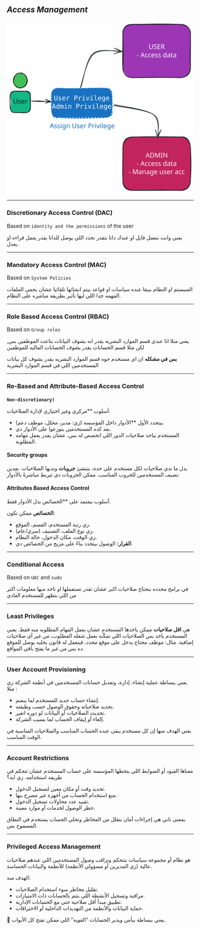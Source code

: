## ***Access Management***


<p align ="center">
    <img src= "../photo/access_mananagement.svg" alt = "access management"
</p>
  
----
  
### **Discretionary Access Control (DAC)**
Based on `identity and the permissions` of the user 

يعني وانت بتعمل فايل او عندك داتا بتقدر تحدد اللي يوصل للداتا يقدر يعمل قراءه او يعدل.

---
### **Mandatory Access Control (MAC)**
Based on `System Policies`

السيستم او النظام بيبقا عنده سياسات او قواعد بيتم انشائها تلقائيا عشان يحمي الملفات المهمه جدا اللي ليها تأثير بطريقة مباشره على النظام.

---
### **Role Based Access Control (RBAC)**
Based on `Group roles` 

يعني مثلا انا عندي قسم الموارد البشرية يقدر انه يشوف البيانات بتاعت الموظفين بس, لكن مثلا قسم الحسابات يقدر يشوف الحسابات الماليه للموظفين

**بس في مشكله** ان اي مستخدم جوه قسم الموارد البشريه يقدر يشوف كل بيانات المستخدمين اللي في قسم الموارد البشرية

---
### Re-Based and Attribute-Based Access Control
**`Non-discretionary)`** 

أسلوب **مركزي وغير اختياري لإدارة الصلاحيات.
  
- بيتحدد الأول **الأدوار  داخل المؤسسة (زي: مدير، محلل، موظف دعم).
- بعد كده المستخدمين يتوزعوا على الأدوار دي.
- المستخدم بياخد صلاحيات الدور اللي اتخصص له بس، عشان يقدر يعمل مهامه المطلوبة.

#### Security groups

 بدل ما تدي صلاحيات لكل مستخدم على حدة، بتنشئ **جروبات**  وتديها الصلاحيات.
 بعدين تضيف المستخدمين للجروب المناسب. ممكن الجروبات دي تتربط مباشرةً بالأدوار.

#### Attributes Based Access Control 
أسلوب بيعتمد على **الخصائص بدل الأدوار فقط.

**الخصائص** ممكن تكون:
    
- زي رتبة المستخدم، القسم، الموقع.	
- زي نوع الملف، التصنيف (سري/عام).	
- زي الوقت، مكان الدخول، حالة النظام.     
- **القرار:** الوصول بيتحدد بناءً على مزيج من الخصائص دي.

---
### **Conditional Access**
Based on `UAC` and `sudo`

في برامج محدده بتحتاج صلاحيات اكبر عشان تقدر تستعملها او تاخد منها معلومات اكتر من اللي بتظهر للمستخدم العادي

----
### **Least Privileges**
هي **اقل صلاحيات** ممكن ياخدها المستخدم عشان يعمل المهام المطلوبه منه فقط.
يعني المستخدم ياخد بس الصلاحيات اللي تمكّنه يعمل شغله المطلوب، من غير أي صلاحيات إضافية. 
مثال: موظف محتاج يدخل على موقع محدد، فيتعمل له قانون يخليه يوصل للموقع ده بس من غير ما يفتح باقي المواقع.

---
### **User Account Provisioning**
يعني ببساطة عملية إنشاء، إدارة، وتعديل حسابات المستخدمين في أنظمة الشركة زي مثلا :

- إنشاء حساب جديد للمستخدم لما ينضم.   
- تحديد صلاحياته وحقوق الوصول حسب وظيفته.    
- تحديث الصلاحيات أو البيانات لو دوره اتغير.
- إلغاء أو إيقاف الحساب لما يسيب الشركة.
    

يعني الهدف منها إن كل مستخدم يبقى عنده الحساب المناسب والصلاحيات المناسبة في الوقت المناسب.

---
### **Account Restrictions**
معناها القيود أو الضوابط اللي بتحطها المؤسسة على حساب المستخدم عشان تتحكم في طريقة استخدامه. زي ايه؟ 

- تحديد وقت أو مكان معين لتسجيل الدخول.
- منع استخدام الحساب من أجهزة غير مصرح بيها.  
- تقييد عدد محاولات تسجيل الدخول.   
- حظر الوصول لخدمات أو موارد معينة.   

بمعنى تاني هي إجراءات أمان بتقلل من المخاطر وتخلي الحساب يستخدم في النطاق المسموح بس.

---
### **Privileged Access Management**
هو نظام أو مجموعة سياسات بتتحكم وتراقب وصول المستخدمين اللي عندهم صلاحيات عالية (زي المديرين أو مسؤولي الأنظمة) للأنظمة والبيانات الحساسة.

الهدف منه:

- تقليل مخاطر سوء استخدام الصلاحيات.
- مراقبة وتسجيل الأنشطة اللي بتتم بالحسابات ذات الامتيازات.    
- تطبيق مبدأ أقل صلاحية حتى مع الحسابات الإدارية.    
- حماية البيانات والأنظمة من التهديدات الداخلية أو الاختراقات.
    

🔑 يعني ببساطة بيأمن ويدير الحسابات “القوية” اللي ممكن تفتح كل الأبواب.

